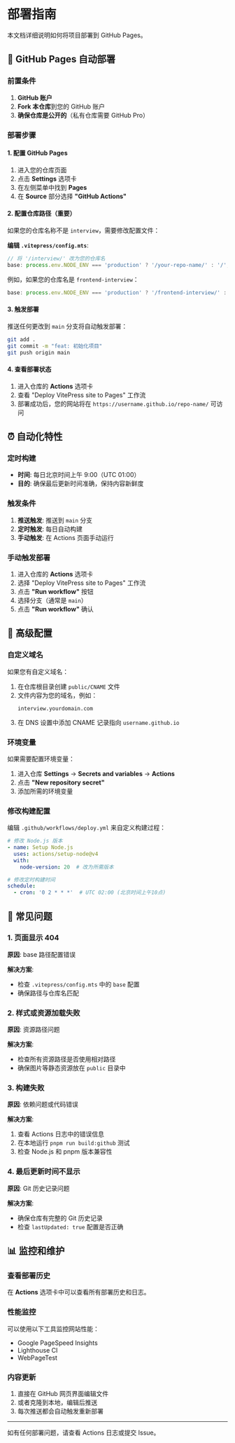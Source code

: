 # 部署指南

本文档详细说明如何将项目部署到 GitHub Pages。

## 🚀 GitHub Pages 自动部署

### 前置条件

1. **GitHub 账户**
2. **Fork 本仓库**到您的 GitHub 账户
3. **确保仓库是公开的**（私有仓库需要 GitHub Pro）

### 部署步骤

#### 1. 配置 GitHub Pages

1. 进入您的仓库页面
2. 点击 **Settings** 选项卡
3. 在左侧菜单中找到 **Pages**
4. 在 **Source** 部分选择 **"GitHub Actions"**

#### 2. 配置仓库路径（重要）

如果您的仓库名称不是 `interview`，需要修改配置文件：

**编辑 `.vitepress/config.mts`**:

```typescript
// 将 '/interview/' 改为您的仓库名
base: process.env.NODE_ENV === 'production' ? '/your-repo-name/' : '/',
```

例如，如果您的仓库名是 `frontend-interview`：

```typescript
base: process.env.NODE_ENV === 'production' ? '/frontend-interview/' : '/',
```

#### 3. 触发部署

推送任何更改到 `main` 分支将自动触发部署：

```bash
git add .
git commit -m "feat: 初始化项目"
git push origin main
```

#### 4. 查看部署状态

1. 进入仓库的 **Actions** 选项卡
2. 查看 "Deploy VitePress site to Pages" 工作流
3. 部署成功后，您的网站将在 `https://username.github.io/repo-name/` 可访问

## ⏰ 自动化特性

### 定时构建

- **时间**: 每日北京时间上午 9:00（UTC 01:00）
- **目的**: 确保最后更新时间准确，保持内容新鲜度

### 触发条件

1. **推送触发**: 推送到 `main` 分支
2. **定时触发**: 每日自动构建
3. **手动触发**: 在 Actions 页面手动运行

### 手动触发部署

1. 进入仓库的 **Actions** 选项卡
2. 选择 "Deploy VitePress site to Pages" 工作流
3. 点击 **"Run workflow"** 按钮
4. 选择分支（通常是 `main`）
5. 点击 **"Run workflow"** 确认

## 🔧 高级配置

### 自定义域名

如果您有自定义域名：

1. 在仓库根目录创建 `public/CNAME` 文件
2. 文件内容为您的域名，例如：
   ```
   interview.yourdomain.com
   ```
3. 在 DNS 设置中添加 CNAME 记录指向 `username.github.io`

### 环境变量

如果需要配置环境变量：

1. 进入仓库 **Settings** → **Secrets and variables** → **Actions**
2. 点击 **"New repository secret"**
3. 添加所需的环境变量

### 修改构建配置

编辑 `.github/workflows/deploy.yml` 来自定义构建过程：

```yaml
# 修改 Node.js 版本
- name: Setup Node.js
  uses: actions/setup-node@v4
  with:
    node-version: 20  # 改为所需版本

# 修改定时构建时间
schedule:
  - cron: '0 2 * * *'  # UTC 02:00 (北京时间上午10点)
```

## 🐛 常见问题

### 1. 页面显示 404

**原因**: base 路径配置错误

**解决方案**:

- 检查 `.vitepress/config.mts` 中的 `base` 配置
- 确保路径与仓库名匹配

### 2. 样式或资源加载失败

**原因**: 资源路径问题

**解决方案**:

- 检查所有资源路径是否使用相对路径
- 确保图片等静态资源放在 `public` 目录中

### 3. 构建失败

**原因**: 依赖问题或代码错误

**解决方案**:

1. 查看 Actions 日志中的错误信息
2. 在本地运行 `pnpm run build:github` 测试
3. 检查 Node.js 和 pnpm 版本兼容性

### 4. 最后更新时间不显示

**原因**: Git 历史记录问题

**解决方案**:

- 确保仓库有完整的 Git 历史记录
- 检查 `lastUpdated: true` 配置是否正确

## 📊 监控和维护

### 查看部署历史

在 **Actions** 选项卡中可以查看所有部署历史和日志。

### 性能监控

可以使用以下工具监控网站性能：

- Google PageSpeed Insights
- Lighthouse CI
- WebPageTest

### 内容更新

1. 直接在 GitHub 网页界面编辑文件
2. 或者克隆到本地，编辑后推送
3. 每次推送都会自动触发重新部署

---

如有任何部署问题，请查看 Actions 日志或提交 Issue。
